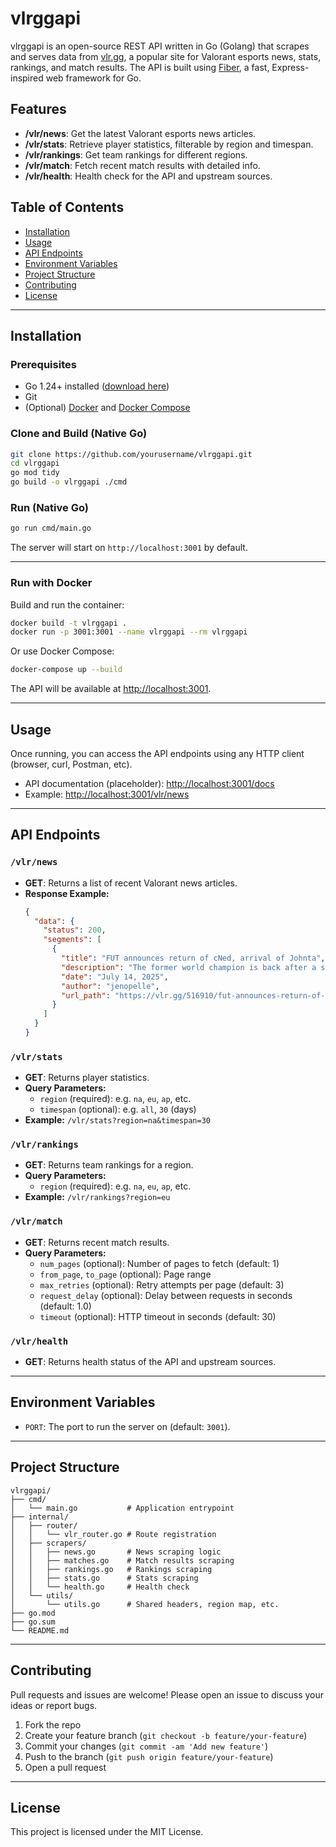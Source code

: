 # vlrggapi

vlrggapi is an open-source REST API written in Go (Golang) that scrapes and serves data from [vlr.gg](https://www.vlr.gg), a popular site for Valorant esports news, stats, rankings, and match results. The API is built using [Fiber](https://gofiber.io/), a fast, Express-inspired web framework for Go.

## Features

- **/vlr/news**: Get the latest Valorant esports news articles.
- **/vlr/stats**: Retrieve player statistics, filterable by region and timespan.
- **/vlr/rankings**: Get team rankings for different regions.
- **/vlr/match**: Fetch recent match results with detailed info.
- **/vlr/health**: Health check for the API and upstream sources.

## Table of Contents

- [Installation](#installation)
- [Usage](#usage)
- [API Endpoints](#api-endpoints)
- [Environment Variables](#environment-variables)
- [Project Structure](#project-structure)
- [Contributing](#contributing)
- [License](#license)

---

## Installation

### Prerequisites

- Go 1.24+ installed ([download here](https://go.dev/dl/))
- Git
- (Optional) [Docker](https://www.docker.com/) and [Docker Compose](https://docs.docker.com/compose/)

### Clone and Build (Native Go)

```bash
git clone https://github.com/yourusername/vlrggapi.git
cd vlrggapi
go mod tidy
go build -o vlrggapi ./cmd
```

### Run (Native Go)

```bash
go run cmd/main.go
```

The server will start on `http://localhost:3001` by default.

---

### Run with Docker

Build and run the container:

```bash
docker build -t vlrggapi .
docker run -p 3001:3001 --name vlrggapi --rm vlrggapi
```

Or use Docker Compose:

```bash
docker-compose up --build
```

The API will be available at [http://localhost:3001](http://localhost:3001).

---

## Usage

Once running, you can access the API endpoints using any HTTP client (browser, curl, Postman, etc).

- API documentation (placeholder): [http://localhost:3001/docs](http://localhost:3001/docs)
- Example: [http://localhost:3001/vlr/news](http://localhost:3001/vlr/news)

---

## API Endpoints

### `/vlr/news`

- **GET**: Returns a list of recent Valorant news articles.
- **Response Example:**
  ```json
  {
    "data": {
      "status": 200,
      "segments": [
        {
          "title": "FUT announces return of cNed, arrival of Johnta",
          "description": "The former world champion is back after a short break.",
          "date": "July 14, 2025",
          "author": "jenopelle",
          "url_path": "https://vlr.gg/516910/fut-announces-return-of-cned-arrival-of-johnta"
        }
      ]
    }
  }
  ```

### `/vlr/stats`

- **GET**: Returns player statistics.
- **Query Parameters:**
  - `region` (required): e.g. `na`, `eu`, `ap`, etc.
  - `timespan` (optional): e.g. `all`, `30` (days)
- **Example:** `/vlr/stats?region=na&timespan=30`

### `/vlr/rankings`

- **GET**: Returns team rankings for a region.
- **Query Parameters:**
  - `region` (required): e.g. `na`, `eu`, `ap`, etc.
- **Example:** `/vlr/rankings?region=eu`

### `/vlr/match`

- **GET**: Returns recent match results.
- **Query Parameters:**
  - `num_pages` (optional): Number of pages to fetch (default: 1)
  - `from_page`, `to_page` (optional): Page range
  - `max_retries` (optional): Retry attempts per page (default: 3)
  - `request_delay` (optional): Delay between requests in seconds (default: 1.0)
  - `timeout` (optional): HTTP timeout in seconds (default: 30)

### `/vlr/health`

- **GET**: Returns health status of the API and upstream sources.

---

## Environment Variables

- `PORT`: The port to run the server on (default: `3001`).

---

## Project Structure

```
vlrggapi/
├── cmd/
│   └── main.go           # Application entrypoint
├── internal/
│   ├── router/
│   │   └── vlr_router.go # Route registration
│   ├── scrapers/
│   │   ├── news.go       # News scraping logic
│   │   ├── matches.go    # Match results scraping
│   │   ├── rankings.go   # Rankings scraping
│   │   ├── stats.go      # Stats scraping
│   │   └── health.go     # Health check
│   └── utils/
│       └── utils.go      # Shared headers, region map, etc.
├── go.mod
├── go.sum
└── README.md
```

---

## Contributing

Pull requests and issues are welcome! Please open an issue to discuss your ideas or report bugs.

1. Fork the repo
2. Create your feature branch (`git checkout -b feature/your-feature`)
3. Commit your changes (`git commit -am 'Add new feature'`)
4. Push to the branch (`git push origin feature/your-feature`)
5. Open a pull request

---

## License

This project is licensed under the MIT License.
